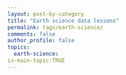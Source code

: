 ```yaml
---
layout: post-by-category
title: "Earth science data lessons"
permalink: tags/earth-science/
comments: false
author_profile: false
topics:
  earth-science:
is-main-topic:TRUE
---
```

